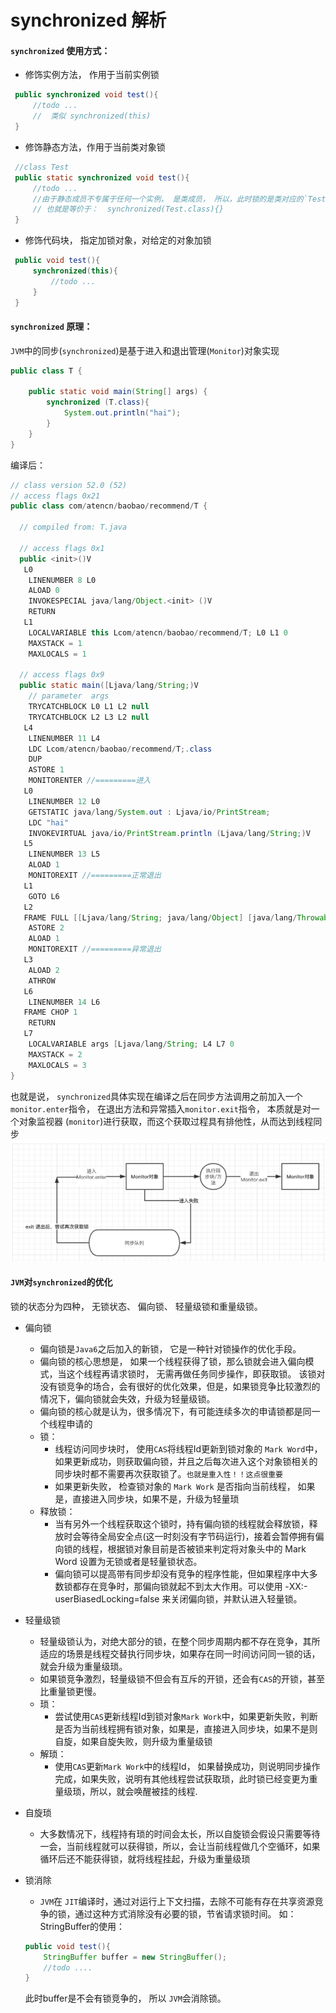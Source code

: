# synchronized 解析

#### `synchronized` 使用方式：
 - 修饰实例方法， 作用于当前实例锁

```java
 public synchronized void test(){
     //todo ...
     //  类似 synchronized(this)
 }
 ```

 - 修饰静态方法，作用于当前类对象锁

```java
 //class Test
 public static synchronized void test(){
     //todo ...
     //由于静态成员不专属于任何一个实例， 是类成员， 所以，此时锁的是类对应的`Test.class`对象
     // 也就是等价于：  synchronized(Test.class){}
 }
 ```

 - 修饰代码块， 指定加锁对象，对给定的对象加锁

```java
 public void test(){
     synchronized(this){
         //todo ...
     }
 }
 ```


#### `synchronized` 原理：
`JVM`中的同步(`synchronized`)是基于进入和退出管理(`Monitor`)对象实现

```java
public class T {

    public static void main(String[] args) {
        synchronized (T.class){
            System.out.println("hai");
        }
    }
}
```
编译后：
```java
// class version 52.0 (52)
// access flags 0x21
public class com/atencn/baobao/recommend/T {

  // compiled from: T.java

  // access flags 0x1
  public <init>()V
   L0
    LINENUMBER 8 L0
    ALOAD 0
    INVOKESPECIAL java/lang/Object.<init> ()V
    RETURN
   L1
    LOCALVARIABLE this Lcom/atencn/baobao/recommend/T; L0 L1 0
    MAXSTACK = 1
    MAXLOCALS = 1

  // access flags 0x9
  public static main([Ljava/lang/String;)V
    // parameter  args
    TRYCATCHBLOCK L0 L1 L2 null
    TRYCATCHBLOCK L2 L3 L2 null
   L4
    LINENUMBER 11 L4
    LDC Lcom/atencn/baobao/recommend/T;.class
    DUP
    ASTORE 1
    MONITORENTER //=========进入
   L0
    LINENUMBER 12 L0
    GETSTATIC java/lang/System.out : Ljava/io/PrintStream;
    LDC "hai"
    INVOKEVIRTUAL java/io/PrintStream.println (Ljava/lang/String;)V
   L5
    LINENUMBER 13 L5
    ALOAD 1
    MONITOREXIT //=========正常退出
   L1
    GOTO L6
   L2
   FRAME FULL [[Ljava/lang/String; java/lang/Object] [java/lang/Throwable]
    ASTORE 2
    ALOAD 1
    MONITOREXIT //=========异常退出
   L3
    ALOAD 2
    ATHROW
   L6
    LINENUMBER 14 L6
   FRAME CHOP 1
    RETURN
   L7
    LOCALVARIABLE args [Ljava/lang/String; L4 L7 0
    MAXSTACK = 2
    MAXLOCALS = 3
}

```
也就是说， `synchronized`具体实现在编译之后在同步方法调用之前加入一个 `monitor.enter`指令， 在退出方法和异常插入`monitor.exit`指令， 本质就是对一个对象监视器 (`monitor`)进行获取，而这个获取过程具有排他性，从而达到线程同步
![](./img/synchronized.png)


#### `JVM`对`synchronized`的优化
锁的状态分为四种， 无锁状态、 偏向锁、 轻量级锁和重量级锁。

- 偏向锁
  - 偏向锁是`Java6`之后加入的新锁， 它是一种针对锁操作的优化手段。
  - 偏向锁的核心思想是， 如果一个线程获得了锁，那么锁就会进入偏向模式，当这个线程再请求锁时， 无需再做任务同步操作，即获取锁。 该锁对没有锁竞争的场合，会有很好的优化效果，但是，如果锁竞争比较激烈的情况下，偏向锁就会失效，升级为轻量级锁。
  - 偏向锁的核心就是认为，很多情况下，有可能连续多次的申请锁都是同一个线程申请的
  - 锁：
    - 线程访问同步块时， 使用`CAS`将线程Id更新到锁对象的 `Mark Word`中， 如果更新成功，则获取偏向锁，并且之后每次进入这个对象锁相关的同步块时都不需要再次获取锁了。`也就是重入性！！这点很重要`
    - 如果更新失败， 检查锁对象的 `Mark Work` 是否指向当前线程， 如果是，直接进入同步块，如果不是，升级为轻量琐
  - 释放锁：
    - 当有另外一个线程获取这个锁时，持有偏向锁的线程就会释放锁，释放时会等待全局安全点(这一时刻没有字节码运行)，接着会暂停拥有偏向锁的线程，根据锁对象目前是否被锁来判定将对象头中的 Mark Word 设置为无锁或者是轻量锁状态。
    - 偏向锁可以提高带有同步却没有竞争的程序性能，但如果程序中大多数锁都存在竞争时，那偏向锁就起不到太大作用。可以使用 -XX:-userBiasedLocking=false 来关闭偏向锁，并默认进入轻量锁。

- 轻量级锁
  - 轻量级锁认为，对绝大部分的锁，在整个同步周期内都不存在竞争，其所适应的场景是线程交替执行同步块，如果存在同一时间访问同一锁的话，就会升级为重量级琐。
  - 如果锁竞争激烈，轻量级锁不但会有互斥的开锁，还会有`CAS`的开锁，甚至比重量锁更慢。
  - 琐：
    - 尝试使用`CAS`更新线程Id到锁对象`Mark Work`中，如果更新失败，判断是否为当前线程拥有锁对象，如果是，直接进入同步块，如果不是则自旋，如果自旋失败，则升级为重量级锁
  - 解琐：
    - 使用`CAS`更新`Mark Work`中的线程Id， 如果替换成功，则说明同步操作完成，如果失败，说明有其他线程尝试获取琐，此时锁已经变更为重量级琐，所以，就会唤醒被挂的线程.

- 自旋琐
  - 大多数情况下，线程持有琐的时间会太长，所以自旋锁会假设只需要等待一会，当前线程就可以获得锁，所以，会让当前线程做几个空循环，如果循环后还不能获得锁，就将线程挂起，升级为重量级琐

- 锁消除
  - `JVM`在 `JIT`编译时，通过对运行上下文扫描，去除不可能有存在共享资源竞争的锁，通过这种方式消除没有必要的锁，节省请求锁时间。 如： StringBuffer的使用：
  ```java
  public void test(){
      StringBuffer buffer = new StringBuffer();
      //todo ....
  }
  ```
  此时buffer是不会有锁竞争的， 所以 `JVM`会消除锁。
